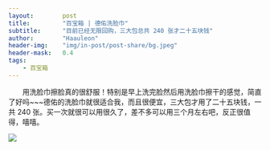 ```yaml
---
layout:        post
title:         "百宝箱 | 德佑洗脸巾"
subtitle:      "目前已经无限回购，三大包总共 240 张才二十五块钱"
author:        "Haauleon"
header-img:    "img/in-post/post-share/bg.jpeg"
header-mask:   0.4
tags:
    - 百宝箱
---
```


&emsp;&emsp;用洗脸巾擦脸真的很舒服！特别是早上洗完脸然后用洗脸巾擦干的感觉，简直了好吗~~~德佑的洗脸巾就很适合我，而且很便宜，三大包才用了二十五块钱，一共 240 张。买一次就很可以用很久了，差不多可以用三个月左右吧，反正很值得，嘻嘻。       

![](http://t14.baidu.com/it/u=3855135107,4072287706&fm=224&app=112&f=JPEG)